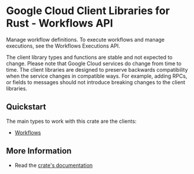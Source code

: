 # Google Cloud Client Libraries for Rust - Workflows API

<!-- Code generated by sidekick. DO NOT EDIT. -->


Manage workflow definitions. To execute workflows and manage executions,
see the Workflows Executions API.

The client library types and functions are stable and not expected to change.
Please note that Google Cloud services do change from time to time. The client
libraries are designed to preserve backwards compatibility when the service
changes in compatible ways. For example, adding RPCs, or fields to messages
should not introduce breaking changes to the client libraries.

## Quickstart

The main types to work with this crate are the clients:

- [Workflows]

## More Information

- Read the [crate's documentation](https://docs.rs/google-cloud-workflows-v1/latest/google-cloud-workflows-v1)

[Workflows]: https://docs.rs/google-cloud-workflows-v1/latest/google_cloud_workflows_v1/client/struct.Workflows.html
